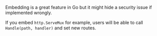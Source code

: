 Embedding is a great feature in Go but it might hide a security issue if implemented wrongly.

If you embed `http.ServeMux` for example, users will be able to call `Handle(path, handler)` and set new routes. 
